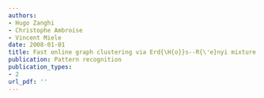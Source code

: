 ```yaml
---
authors: 
- Hugo Zanghi
- Christophe Ambroise
- Vincent Miele
date: 2008-01-01
title: Fast online graph clustering via Erd{\H{o}}s--R{\'e}nyi mixture
publication: Pattern recognition
publication_types:
- 2
url_pdf: ''
---
```


